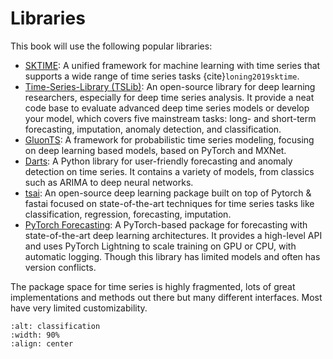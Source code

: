 # Libraries

This book will use the following popular libraries:

* [SKTIME](https://www.sktime.net/en/stable/get_started.html): A unified framework for machine learning with time series that supports a wide range of time series tasks {cite}`loning2019sktime`.
* [Time-Series-Library (TSLib)](https://github.com/thuml/Time-Series-Library): An open-source library for deep learning researchers, especially for deep time series analysis. It provide a neat code base to evaluate advanced deep time series models or develop your model, which covers five mainstream tasks: long- and short-term forecasting, imputation, anomaly detection, and classification.
* [GluonTS](https://ts.gluon.ai/stable/): A framework for probabilistic time series modeling, focusing on deep learning based models, based on PyTorch and MXNet.
* [Darts](https://unit8co.github.io/darts/): A Python library for user-friendly forecasting and anomaly detection on time series. It contains a variety of models, from classics such as ARIMA to deep neural networks.
* [tsai](https://timeseriesai.github.io/tsai/): An open-source deep learning package built on top of Pytorch & fastai focused on state-of-the-art techniques for time series tasks like classification, regression, forecasting, imputation.
* [PyTorch Forecasting](https://pytorch-forecasting.readthedocs.io/en/stable/): A PyTorch-based package for forecasting with state-of-the-art deep learning architectures. It provides a high-level API and uses PyTorch Lightning to scale training on GPU or CPU, with automatic logging. Though this library has limited models and often has version conflicts.

The package space for time series is highly fragmented, lots of great implementations and methods out there but many different interfaces. Most have very limited customizability.

```{image} ../../images/ts-fragmentation.png
:alt: classification
:width: 90%
:align: center
```
